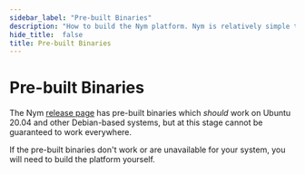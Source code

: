 ```yaml
---
sidebar_label: "Pre-built Binaries"
description: "How to build the Nym platform. Nym is relatively simple to build and run on Mac OS X, Linux, and Windows."
hide_title:  false
title: Pre-built Binaries
---
```


# Pre-built Binaries

The Nym [release page](https://github.com/nymtech/nym/releases) has pre-built binaries which _should_ work on Ubuntu 20.04 and other Debian-based systems, but at this stage cannot be guaranteed to work everywhere.

If the pre-built binaries don't work or are unavailable for your system, you will need to build the platform yourself.

